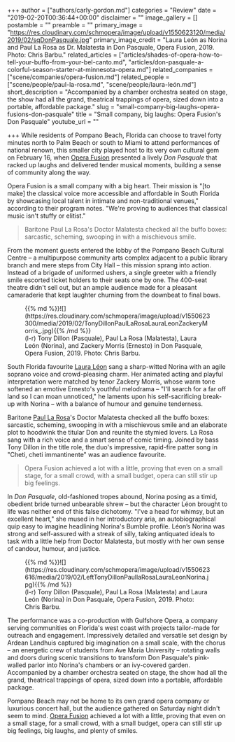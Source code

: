 +++
author = ["authors/carly-gordon.md"]
categories = "Review"
date = "2019-02-20T00:36:44+00:00"
disclaimer = ""
image_gallery = []
postamble = ""
preamble = ""
primary_image = "https://res.cloudinary.com/schmopera/image/upload/v1550623120/media/2019/02/sqDonPasquale.jpg"
primary_image_credit = "Laura León as Norina and Paul La Rosa as Dr. Malatesta in Don Pasquale, Opera Fusion, 2019. Photo: Chris Barbu."
related_articles = ["articles/shades-of-opera-how-to-tell-your-buffo-from-your-bel-canto.md", "articles/don-pasquale-a-colorful-season-starter-at-minnesota-opera.md"]
related_companies = ["scene/companies/opera-fusion.md"]
related_people = ["scene/people/paul-la-rosa.md", "scene/people/laura-león.md"]
short_description = "Accompanied by a chamber orchestra seated on stage, the show had all the grand, theatrical trappings of opera, sized down into a portable, affordable package."
slug = "small-company-big-laughs-opera-fusions-don-pasquale"
title = "Small company, big laughs: Opera Fusion's Don Pasquale"
youtube_url = ""

+++
While residents of Pompano Beach, Florida can choose to travel forty minutes north to Palm Beach or south to Miami to attend performances of national renown, this smaller city played host to its very own cultural gem on February 16, when [Opera Fusion](/scene/companies/opera-fusion/) presented a lively _Don Pasquale_ that racked up laughs and delivered tender musical moments, building a sense of community along the way.

Opera Fusion is a small company with a big heart. Their mission is "\[to make\] the classical voice more accessible and affordable in South Florida by showcasing local talent in intimate and non-traditional venues," according to their program notes. "We're proving to audiences that classical music isn't stuffy or elitist."

> Baritone Paul La Rosa's Doctor Malatesta checked all the buffo boxes: sarcastic, scheming, swooping in with a mischievous smile.

From the moment guests entered the lobby of the Pompano Beach Cultural Centre – a multipurpose community arts complex adjacent to a public library branch and mere steps from City Hall – this mission sprang into action. Instead of a brigade of uniformed ushers, a single greeter with a friendly smile escorted ticket holders to their seats one by one. The 400-seat theatre didn't sell out, but an ample audience made for a pleasant camaraderie that kept laughter churning from the downbeat to final bows.

<figure data-type="image">{{% md %}}![](https://res.cloudinary.com/schmopera/image/upload/v1550623300/media/2019/02/TonyDillonPaulLaRosaLauraLeonZackeryMorris_.jpg){{% /md %}}

<figcaption>(l-r) Tony Dillon (Pasquale), Paul La Rosa (Malatesta), Laura León (Norina), and Zackery Morris (Ernesto) in Don Pasquale, Opera Fusion, 2019. Photo: Chris Barbu.</figcaption>

</figure>

South Florida favourite [Laura Léon](/scene/people/laura-leon/) sang a sharp-witted Norina with an agile soprano voice and crowd-pleasing charm. Her animated acting and playful interpretation were matched by tenor Zackery Morris, whose warm tone softened an emotive Ernesto's youthful melodrama – "I'll search for a far off land so I can moan unnoticed," he laments upon his self-sacrificing break-up with Norina – with a balance of humour and genuine tenderness.

Baritone [Paul La Rosa](/scene/people/paul-la-rosa/)'s Doctor Malatesta checked all the buffo boxes: sarcastic, scheming, swooping in with a mischievous smile and an elaborate plot to hoodwink the titular Don and reunite the stymied lovers. La Rosa sang with a rich voice and a smart sense of comic timing. Joined by bass Tony Dillon in the title role, the duo's impressive, rapid-fire patter song in "Cheti, cheti immantinente" was an audience favourite.

> Opera Fusion achieved a lot with a little, proving that even on a small stage, for a small crowd, with a small budget, opera can still stir up big feelings.

In _Don Pasquale_, old-fashioned tropes abound, Norina posing as a timid, obedient bride turned unbearable shrew – but the character Léon brought to life was neither end of this false dichotomy. "I've a head for whimsy, but an excellent heart," she mused in her introductory aria, an autobiographical quip easy to imagine headlining Norina's Bumble profile. Léon’s Norina was strong and self-assured with a streak of silly, taking antiquated ideals to task with a little help from Doctor Malatesta, but mostly with her own sense of candour, humour, and justice.

<figure data-type="image">{{% md %}}![](https://res.cloudinary.com/schmopera/image/upload/v1550623616/media/2019/02/LeftTonyDillonPaullaRosaLauraLeonNorina.jpg){{% /md %}}

<figcaption>(l-r) Tony Dillon (Pasquale), Paul La Rosa (Malatesta) and Laura León (Norina) in Don Pasquale, Opera Fusion, 2019. Photo: Chris Barbu.</figcaption>

</figure>

The performance was a co-production with Gulfshore Opera, a company serving communities on Florida's west coast with projects tailor-made for outreach and engagement. Impressively detailed and versatile set design by Ardean Landhuis captured big imagination on a small scale, with the chorus – an energetic crew of students from Ave Maria University – rotating walls and doors during scenic transitions to transform Don Pasquale's pink-walled parlor into Norina's chambers or an ivy-covered garden. Accompanied by a chamber orchestra seated on stage, the show had all the grand, theatrical trappings of opera, sized down into a portable, affordable package.

Pompano Beach may not be home to its own grand opera company or luxurious concert hall, but the audience gathered on Saturday night didn't seem to mind. [Opera Fusion](/scene/companies/opera-fusion/) achieved a lot with a little, proving that even on a small stage, for a small crowd, with a small budget, opera can still stir up big feelings, big laughs, and plenty of smiles.